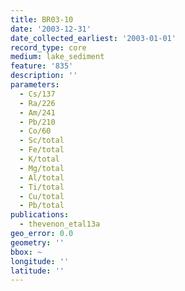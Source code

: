```yaml
---
title: BR03-10
date: '2003-12-31'
date_collected_earliest: '2003-01-01'
record_type: core
medium: lake_sediment
feature: '835'
description: ''
parameters:
  - Cs/137
  - Ra/226
  - Am/241
  - Pb/210
  - Co/60
  - Sc/total
  - Fe/total
  - K/total
  - Mg/total
  - Al/total
  - Ti/total
  - Cu/total
  - Pb/total
publications:
  - thevenon_etal13a
geo_error: 0.0
geometry: ''
bbox: ~
longitude: ''
latitude: ''
---
```

